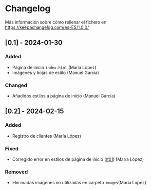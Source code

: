 # Changelog

Más información sobre cómo rellenar el fichero en https://keepachangelog.com/es-ES/1.0.0/

## [0.1] - 2024-01-30

### Added

- Página de inicio ``index.html`` (María López)
- Imágenes y hojas de estilo (Manuel García)

### Changed

- Añadidos estilos a página de inicio (Manuel García)

## [0.2] - 2024-02-15

### Added

- Registro de clientes (María López)

### Fixed

- Corregido error en estilos de página de inicio ([#01](https://github.com/...)) (María López)

### Removed

- Eliminadas imágenes no utilizadas en carpeta ``images``(María López)


